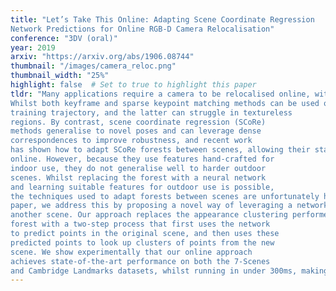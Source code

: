 ```yaml
---
title: "Let’s Take This Online: Adapting Scene Coordinate Regression
Network Predictions for Online RGB-D Camera Relocalisation"
conference: "3DV (oral)"
year: 2019
arxiv: "https://arxiv.org/abs/1906.08744"
thumbnail: "/images/camera_reloc.png"
thumbnail_width: "25%"
highlight: false  # Set to true to highlight this paper
tldr: "Many applications require a camera to be relocalised online, without expensive offline training on the target scene.
Whilst both keyframe and sparse keypoint matching methods can be used online, the former often fail away from the
training trajectory, and the latter can struggle in textureless
regions. By contrast, scene coordinate regression (SCoRe)
methods generalise to novel poses and can leverage dense
correspondences to improve robustness, and recent work
has shown how to adapt SCoRe forests between scenes, allowing their state-of-the-art performance to be leveraged
online. However, because they use features hand-crafted for
indoor use, they do not generalise well to harder outdoor
scenes. Whilst replacing the forest with a neural network
and learning suitable features for outdoor use is possible,
the techniques used to adapt forests between scenes are unfortunately harder to transfer to a network context. In this
paper, we address this by proposing a novel way of leveraging a network trained on one scene to predict points in
another scene. Our approach replaces the appearance clustering performed by the branching structure of a regression
forest with a two-step process that first uses the network
to predict points in the original scene, and then uses these
predicted points to look up clusters of points from the new
scene. We show experimentally that our online approach
achieves state-of-the-art performance on both the 7-Scenes
and Cambridge Landmarks datasets, whilst running in under 300ms, making it highly effective in live scenarios."
---
```

